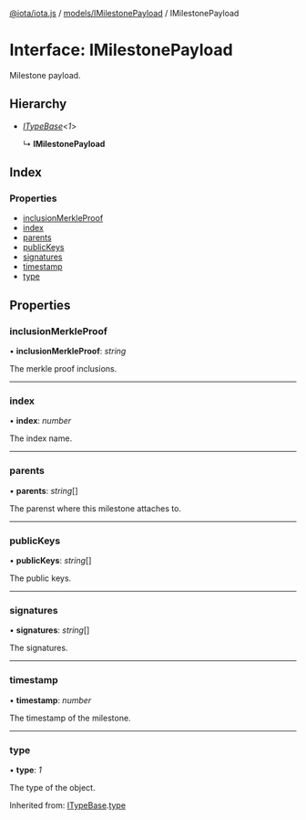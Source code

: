 [@iota/iota.js](../README.md) / [models/IMilestonePayload](../modules/models_imilestonepayload.md) / IMilestonePayload

# Interface: IMilestonePayload

Milestone payload.

## Hierarchy

* [*ITypeBase*](models_itypebase.itypebase.md)<*1*\>

  ↳ **IMilestonePayload**

## Index

### Properties

* [inclusionMerkleProof](models_imilestonepayload.imilestonepayload.md#inclusionmerkleproof)
* [index](models_imilestonepayload.imilestonepayload.md#index)
* [parents](models_imilestonepayload.imilestonepayload.md#parents)
* [publicKeys](models_imilestonepayload.imilestonepayload.md#publickeys)
* [signatures](models_imilestonepayload.imilestonepayload.md#signatures)
* [timestamp](models_imilestonepayload.imilestonepayload.md#timestamp)
* [type](models_imilestonepayload.imilestonepayload.md#type)

## Properties

### inclusionMerkleProof

• **inclusionMerkleProof**: *string*

The merkle proof inclusions.

___

### index

• **index**: *number*

The index name.

___

### parents

• **parents**: *string*[]

The parenst where this milestone attaches to.

___

### publicKeys

• **publicKeys**: *string*[]

The public keys.

___

### signatures

• **signatures**: *string*[]

The signatures.

___

### timestamp

• **timestamp**: *number*

The timestamp of the milestone.

___

### type

• **type**: *1*

The type of the object.

Inherited from: [ITypeBase](models_itypebase.itypebase.md).[type](models_itypebase.itypebase.md#type)
